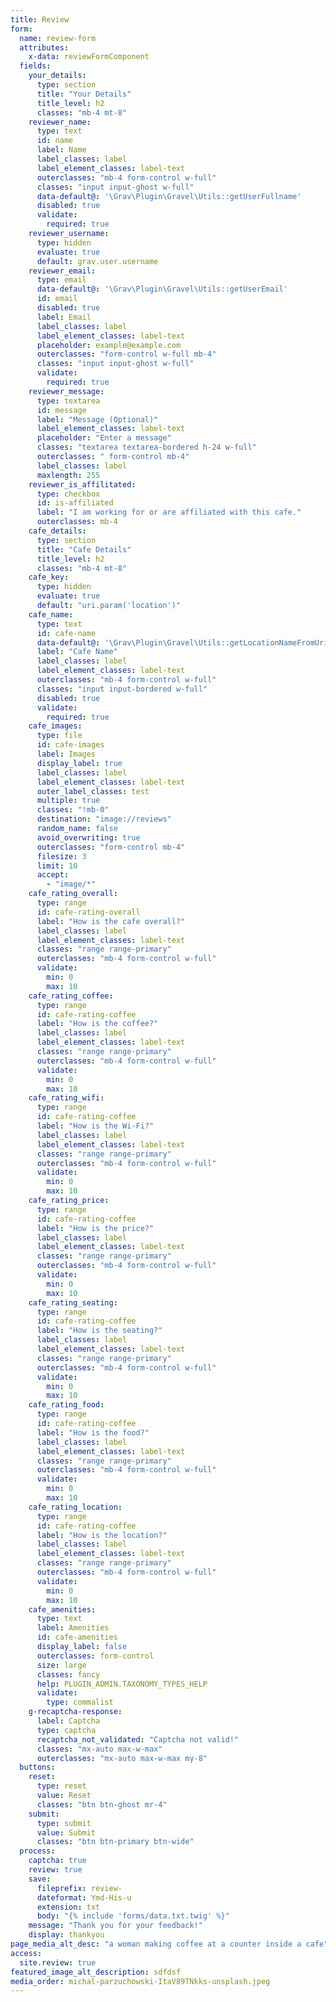 ```yaml
---
title: Review
form:
  name: review-form
  attributes:
    x-data: reviewFormComponent
  fields:
    your_details:
      type: section
      title: "Your Details"
      title_level: h2
      classes: "mb-4 mt-8"
    reviewer_name:
      type: text
      id: name
      label: Name
      label_classes: label
      label_element_classes: label-text
      outerclasses: "mb-4 form-control w-full"
      classes: "input input-ghost w-full"
      data-default@: '\Grav\Plugin\Gravel\Utils::getUserFullname'
      disabled: true
      validate:
        required: true
    reviewer_username:
      type: hidden
      evaluate: true
      default: grav.user.username
    reviewer_email:
      type: email
      data-default@: '\Grav\Plugin\Gravel\Utils::getUserEmail'
      id: email
      disabled: true
      label: Email
      label_classes: label
      label_element_classes: label-text
      placeholder: example@example.com
      outerclasses: "form-control w-full mb-4"
      classes: "input input-ghost w-full"
      validate:
        required: true
    reviewer_message:
      type: textarea
      id: message
      label: "Message (Optional)"
      label_element_classes: label-text
      placeholder: "Enter a message"
      classes: "textarea textarea-bordered h-24 w-full"
      outerclasses: " form-control mb-4"
      label_classes: label
      maxlength: 255
    reviewer_is_affilitated:
      type: checkbox
      id: is-affiliated
      label: "I am working for or are affiliated with this cafe."
      outerclasses: mb-4
    cafe_details:
      type: section
      title: "Cafe Details"
      title_level: h2
      classes: "mb-4 mt-8"
    cafe_key:
      type: hidden
      evaluate: true
      default: "uri.param('location')"
    cafe_name:
      type: text
      id: cafe-name
      data-default@: '\Grav\Plugin\Gravel\Utils::getLocationNameFromUri'
      label: "Cafe Name"
      label_classes: label
      label_element_classes: label-text
      outerclasses: "mb-4 form-control w-full"
      classes: "input input-bordered w-full"
      disabled: true
      validate:
        required: true
    cafe_images:
      type: file
      id: cafe-images
      label: Images
      display_label: true
      label_classes: label
      label_element_classes: label-text
      outer_label_classes: test
      multiple: true
      classes: "!mb-0"
      destination: "image://reviews"
      random_name: false
      avoid_overwriting: true
      outerclasses: "form-control mb-4"
      filesize: 3
      limit: 10
      accept:
        - "image/*"
    cafe_rating_overall:
      type: range
      id: cafe-rating-overall
      label: "How is the cafe overall?"
      label_classes: label
      label_element_classes: label-text
      classes: "range range-primary"
      outerclasses: "mb-4 form-control w-full"
      validate:
        min: 0
        max: 10
    cafe_rating_coffee:
      type: range
      id: cafe-rating-coffee
      label: "How is the coffee?"
      label_classes: label
      label_element_classes: label-text
      classes: "range range-primary"
      outerclasses: "mb-4 form-control w-full"
      validate:
        min: 0
        max: 10
    cafe_rating_wifi:
      type: range
      id: cafe-rating-coffee
      label: "How is the Wi-Fi?"
      label_classes: label
      label_element_classes: label-text
      classes: "range range-primary"
      outerclasses: "mb-4 form-control w-full"
      validate:
        min: 0
        max: 10
    cafe_rating_price:
      type: range
      id: cafe-rating-coffee
      label: "How is the price?"
      label_classes: label
      label_element_classes: label-text
      classes: "range range-primary"
      outerclasses: "mb-4 form-control w-full"
      validate:
        min: 0
        max: 10
    cafe_rating_seating:
      type: range
      id: cafe-rating-coffee
      label: "How is the seating?"
      label_classes: label
      label_element_classes: label-text
      classes: "range range-primary"
      outerclasses: "mb-4 form-control w-full"
      validate:
        min: 0
        max: 10
    cafe_rating_food:
      type: range
      id: cafe-rating-coffee
      label: "How is the food?"
      label_classes: label
      label_element_classes: label-text
      classes: "range range-primary"
      outerclasses: "mb-4 form-control w-full"
      validate:
        min: 0
        max: 10
    cafe_rating_location:
      type: range
      id: cafe-rating-coffee
      label: "How is the location?"
      label_classes: label
      label_element_classes: label-text
      classes: "range range-primary"
      outerclasses: "mb-4 form-control w-full"
      validate:
        min: 0
        max: 10
    cafe_amenities:
      type: text
      label: Amenities
      id: cafe-amenities
      display_label: false
      outerclasses: form-control
      size: large
      classes: fancy
      help: PLUGIN_ADMIN.TAXONOMY_TYPES_HELP
      validate:
        type: commalist
    g-recaptcha-response:
      label: Captcha
      type: captcha
      recaptcha_not_validated: "Captcha not valid!"
      classes: "mx-auto max-w-max"
      outerclasses: "mx-auto max-w-max my-8"
  buttons:
    reset:
      type: reset
      value: Reset
      classes: "btn btn-ghost mr-4"
    submit:
      type: submit
      value: Submit
      classes: "btn btn-primary btn-wide"
  process:
    captcha: true
    review: true
    save:
      fileprefix: review-
      dateformat: Ymd-His-u
      extension: txt
      body: "{% include 'forms/data.txt.twig' %}"
    message: "Thank you for your feedback!"
    display: thankyou
page_media_alt_desc: "a woman making coffee at a counter inside a cafe"
access:
  site.review: true
featured_image_alt_description: sdfdsf
media_order: michal-parzuchowski-ItaV89TNkks-unsplash.jpeg
---
```

